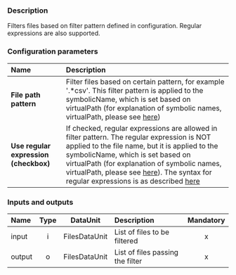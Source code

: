 ### Description

Filters files based on filter pattern defined in configuration. Regular expressions are also supported.

### Configuration parameters

| Name | Description |
|:----|:----|
|**File path pattern** | Filter files based on certain pattern, for example '.*csv'. This filter pattern is applied to the symbolicName, which is set based on virtualPath (for explanation of symbolic names, virtualPath, please see [here](https://grips.semantic-web.at/display/UDDOC/Basic+Concepts+for+DPU+developers)) |
|**Use regular expression (checkbox)** | If checked, regular expressions are allowed in filter pattern. The regular expression is NOT applied to the file name, but it is applied to the symbolicName, which is set based on virtualPath (for explanation of symbolic names, virtualPath, please see [here](https://grips.semantic-web.at/display/UDDOC/Basic+Concepts+for+DPU+developers)). The syntax for regular expressions is as described [here](http://www.w3.org/TR/xpath-functions/#regex-syntax) |

### Inputs and outputs

|Name |Type | DataUnit | Description | Mandatory |
|:--------|:------:|:------:|:-------------|:---------------------:|
|input  |i| FilesDataUnit | List of files to be filtered |x|
|output |o| FilesDataUnit | List of files passing the filter |x|
